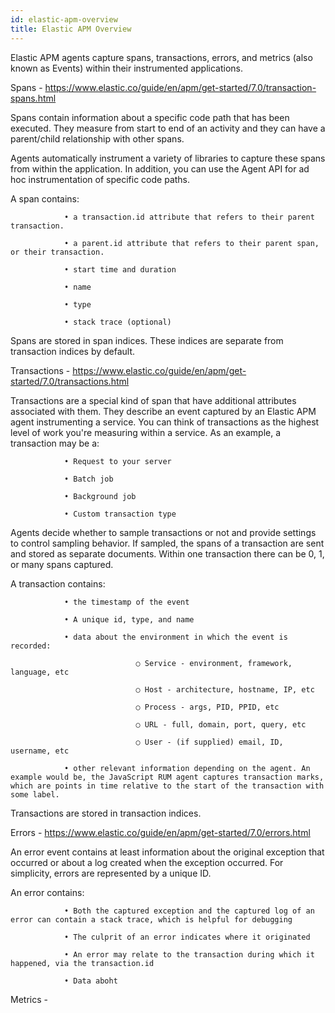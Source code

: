 ```yaml
---
id: elastic-apm-overview
title: Elastic APM Overview
---
```


Elastic APM agents capture spans, transactions, errors, and metrics (also known as Events) within their instrumented applications.

 

Spans - https://www.elastic.co/guide/en/apm/get-started/7.0/transaction-spans.html

Spans contain information about a specific code path that has been executed. They measure from start to end of an activity and they can have a parent/child relationship with other spans.

 

Agents automatically instrument a variety of libraries to capture these spans from within the application. In addition, you can use the Agent API for ad hoc instrumentation of specific code paths.

 

A span contains:

                • a transaction.id attribute that refers to their parent transaction.

                • a parent.id attribute that refers to their parent span, or their transaction.

                • start time and duration

                • name

                • type

                • stack trace (optional)

 

Spans are stored in span indices. These indices are separate from transaction indices by default.

 

 

Transactions - https://www.elastic.co/guide/en/apm/get-started/7.0/transactions.html

Transactions are a special kind of span that have additional attributes associated with them. They describe an event captured by an Elastic APM agent instrumenting a service. You can think of transactions as the highest level of work you're measuring within a service. As an example, a transaction may be a:

                • Request to your server

                • Batch job

                • Background job

                • Custom transaction type

 

Agents decide whether to sample transactions or not and provide settings to control sampling behavior. If sampled, the spans of a transaction are sent and stored as separate documents. Within one transaction there can be 0, 1, or many spans captured.

 

 A transaction contains:

                • the timestamp of the event

                • A unique id, type, and name

                • data about the environment in which the event is recorded:

                                ○ Service - environment, framework, language, etc

                                ○ Host - architecture, hostname, IP, etc

                                ○ Process - args, PID, PPID, etc

                                ○ URL - full, domain, port, query, etc

                                ○ User - (if supplied) email, ID, username, etc

                • other relevant information depending on the agent. An example would be, the JavaScript RUM agent captures transaction marks, which are points in time relative to the start of the transaction with some label.

 

Transactions are stored in transaction indices.

 

 

Errors - https://www.elastic.co/guide/en/apm/get-started/7.0/errors.html

An error event contains at least information about the original exception that occurred or about a log created when the exception occurred. For simplicity, errors are represented by a unique ID.

 

An error contains:

                • Both the captured exception and the captured log of an error can contain a stack trace, which is helpful for debugging

                • The culprit of an error indicates where it originated

                • An error may relate to the transaction during which it happened, via the transaction.id

                • Data aboht 

 

Metrics - 

